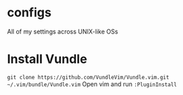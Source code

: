 # configs
All of my settings across UNIX-like OSs

# Install Vundle
`git clone https://github.com/VundleVim/Vundle.vim.git ~/.vim/bundle/Vundle.vim`
Open vim and run `:PluginInstall`

